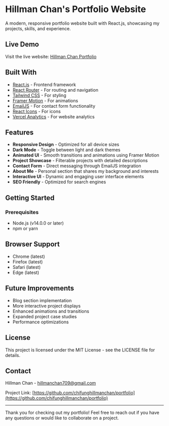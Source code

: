 # Hillman Chan's Portfolio Website

A modern, responsive portfolio website built with React.js, showcasing my projects, skills, and experience.

## Live Demo

Visit the live website: [Hillman Chan Portfolio](http://hillmanchan.com/)

## Built With

- [React.js](https://reactjs.org/) - Frontend framework
- [React Router](https://reactrouter.com/) - For routing and navigation
- [Tailwind CSS](https://tailwindcss.com/) - For styling
- [Framer Motion](https://www.framer.com/motion/) - For animations
- [EmailJS](https://www.emailjs.com/) - For contact form functionality
- [React Icons](https://react-icons.github.io/react-icons/) - For icons
- [Vercel Analytics](https://vercel.com/analytics) - For website analytics

## Features

- **Responsive Design** - Optimized for all device sizes
- **Dark Mode** - Toggle between light and dark themes
- **Animated UI** - Smooth transitions and animations using Framer Motion
- **Project Showcase** - Filterable projects with detailed descriptions
- **Contact Form** - Direct messaging through EmailJS integration
- **About Me** - Personal section that shares my background and interests
- **Interactive UI** - Dynamic and engaging user interface elements
- **SEO Friendly** - Optimized for search engines

## Getting Started

### Prerequisites

- Node.js (v14.0.0 or later)
- npm or yarn

## Browser Support

- Chrome (latest)
- Firefox (latest)
- Safari (latest)
- Edge (latest)

## Future Improvements

- Blog section implementation
- More interactive project displays
- Enhanced animations and transitions
- Expanded project case studies
- Performance optimizations

## License

This project is licensed under the MIT License - see the LICENSE file for details.

## Contact

Hillman Chan - [hillmanchan709@gmail.com](mailto:hillmanchan709@gmail.com)

Project Link: [https://github.com/chifunghillmanchan/portfolio](https://github.com/chifunghillmanchan/portfolio)

---

Thank you for checking out my portfolio! Feel free to reach out if you have any questions or would like to collaborate on a project.
